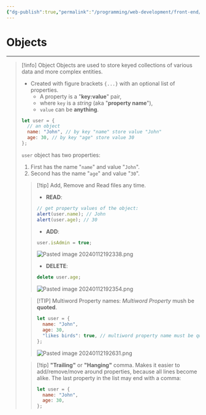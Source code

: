 ```yaml
---
{"dg-publish":true,"permalink":"/programming/web-development/front-end/javascript-vanilla/03-objects/01-objects-basics/01-objects/","tags":["programming","webdevelopment","frontend","JavaScript"]}
---
```



# Objects

---

> [!info] Object
> Objects are used to store keyed collections of various data and more complex entities.
>
> - Created with figure brackets `{...}` with an optional list of properties.
>   - A property is a "**key:value**" pair,
>   - where `key` is a _string_ (aka "**property name**"),
>   - `value` can be **anything**.
>
> ```javascript
> let user = {
>   // an object
>   name: "John", // by key "name" store value "John"
>   age: 30, // by key "age" store value 30
> };
> ```
>
> `user` object has two properties:
>
> 1. First has the name "`name`" and value "`John`".
> 2. Second has the name "`age`" and value "`30`".
>
> > [!tip] Add, Remove and Read files any time.
> >
> > - **READ**:
> >
> > ```javascript
> > // get property values of the object:
> > alert(user.name); // John
> > alert(user.age); // 30
> > ```
> >
> > - **ADD**:
> >
> > ```javascript
> > user.isAdmin = true;
> > ```
> >
> > ![Pasted image 20240112192338.png](/img/user/PROGRAMMING/Web%20Development/FrontEnd/Javascript%20(Vanilla)/03%20Objects/attachments/Pasted%20image%2020240112192338.png)
> >
> > - **DELETE**:
> >
> > ```javascript
> > delete user.age;
> > ```
> >
> > ![Pasted image 20240112192354.png](/img/user/PROGRAMMING/Web%20Development/FrontEnd/Javascript%20(Vanilla)/03%20Objects/attachments/Pasted%20image%2020240112192354.png)
>
> > [!TIP] Multiword Property names:
> > _Multiword Property_ mush be **quoted**.
> >
> > ```javascript
> > let user = {
> >   name: "John",
> >   age: 30,
> >   "likes birds": true, // multiword property name must be quoted
> > };
> > ```
> >
> > ![Pasted image 20240112192631.png](/img/user/PROGRAMMING/Web%20Development/FrontEnd/Javascript%20(Vanilla)/03%20Objects/attachments/Pasted%20image%2020240112192631.png)
>
> > [!tip] **"Trailing"** or **"Hanging"** comma.
> > Makes it easier to add/remove/move around properties, because all lines become alike.
> > The last property in the list may end with a comma:
> >
> > ```javascript
> > let user = {
> >   name: "John",
> >   age: 30,
> > };
> > ```
